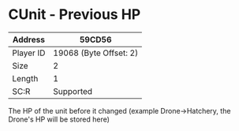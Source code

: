 #  CUnit - Previous HP
Address   | 59CD56
----------|-------------
Player ID | 19068 (Byte Offset: 2)
Size 	  | 2
Length 	  | 1
SC:R      | Supported

The HP of the unit before it changed (example Drone->Hatchery, the Drone's HP will be stored here)
